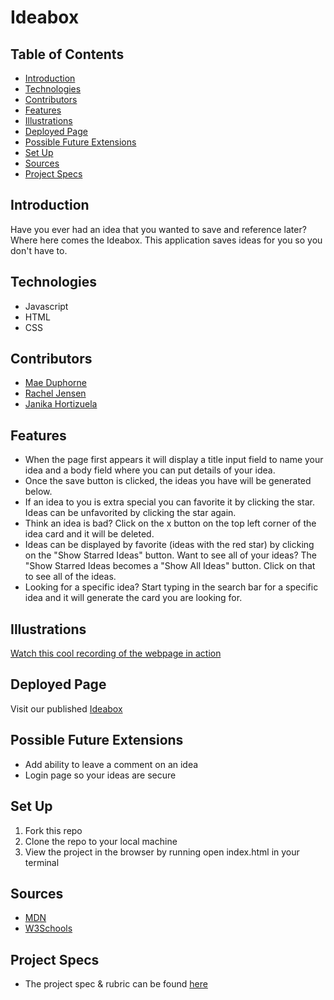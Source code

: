# Ideabox

## Table of Contents
  - [Introduction](##Introduction)
  - [Technologies](##Technologies)
  - [Contributors](##Contributors)
  - [Features](##Features)
  - [Illustrations](##Illustrations)
  - [Deployed Page](##Deployed-Page)
  - [Possible Future Extensions](##Possible-Future-Extensions)
  - [Set Up](##Set-Up)
  - [Sources](##Sources)
  - [Project Specs](##Project-Specs)

## Introduction

Have you ever had an idea that you wanted to save and reference later? Where here comes the Ideabox. This application saves ideas for you so you don't have to.

## Technologies
  - Javascript
  - HTML
  - CSS

## Contributors
  - [Mae Duphorne](https://github.com/maeduphorne)
  - [Rachel Jensen](https://github.com/rachelJensen)
  - [Janika Hortizuela](https://github.com/jhortizu01)

## Features

   - When the page first appears it will display a title input field to name your idea and a body field where you can put details of your idea.
   - Once the save button is clicked, the ideas you have will be generated below.
   - If an idea to you is extra special you can favorite it by clicking the star. Ideas can be unfavorited by clicking the star again.
   - Think an idea is bad? Click on the x button on the top left corner of the idea card and it will be deleted.
   - Ideas can be displayed by favorite (ideas with the red star) by clicking on the "Show Starred Ideas" button. Want to see all of your ideas? The "Show Starred Ideas becomes a "Show All Ideas" button. Click on that to see all of the ideas.
   - Looking for a specific idea? Start typing in the search bar for a specific idea and it will generate the card you are looking for.

## Illustrations

[Watch this cool recording of the webpage in action](https://youtu.be/9Plq4_TI6Ew)

## Deployed Page

Visit our published [Ideabox](https://racheljensen.github.io/ideabox/)

## Possible Future Extensions

  - Add ability to leave a comment on an idea
  - Login page so your ideas are secure

## Set Up

1. Fork this repo  
2. Clone the repo to your local machine
3. View the project in the browser by running open index.html in your terminal


## Sources
  - [MDN](http://developer.mozilla.org/en-US/)
  - [W3Schools](https://www.w3schools.com/)

## Project Specs
  - The project spec & rubric can be found [here](https://frontend.turing.edu/projects/module-1/ideabox-group.html)
